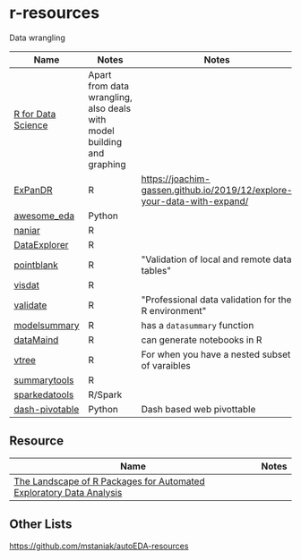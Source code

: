 # r-resources
Data wrangling

| Name | Notes | Notes |
| -- | -- | -- |
| [R for Data Science](https://r4ds.had.co.nz/transform.html) | Apart from data wrangling, also deals with model building and graphing | |
| [ExPanDR](https://github.com/joachim-gassen/ExPanDaR) | R | https://joachim-gassen.github.io/2019/12/explore-your-data-with-expand/ |
| [awesome_eda](https://github.com/hurshd0/awesome_eda) | Python |  | 
| [naniar](https://naniar.njtierney.com/) | R | |
| [DataExplorer](http://boxuancui.github.io/DataExplorer/) | R | |
| [pointblank](https://github.com/rich-iannone/pointblank) | R | "Validation of local and remote data tables" |
| [visdat](https://github.com/ropensci/visdat) | R | |
| [validate](https://github.com/data-cleaning/validate) | R | "Professional data validation for the R environment" |
| [modelsummary](https://vincentarelbundock.github.io/modelsummary/articles/datasummary.html) | R | has a `datasummary` function |
| [dataMaind](https://sandsynligvis.dk/2018/03/03/generating-codebooks-in-r/) | R | can generate notebooks in R |
| [vtree](https://github.com/nbarrowman/vtree) | R | For when you have a nested subset of varaibles |
| [summarytools](https://cran.r-project.org/web/packages/summarytools/vignettes/Introduction.html) | R |  |
| [sparkedatools](https://github.com/GabeChurch/sparkedatools) | R/Spark | |
| [dash-pivotable](https://github.com/plotly/dash-pivottable) | Python | Dash based web pivottable |

## Resource

| Name | Notes |
| -- | -- |
| [The Landscape of R Packages for Automated Exploratory Data Analysis ](https://journal.r-project.org/archive/2019/RJ-2019-033/index.html) | |

## Other Lists

https://github.com/mstaniak/autoEDA-resources